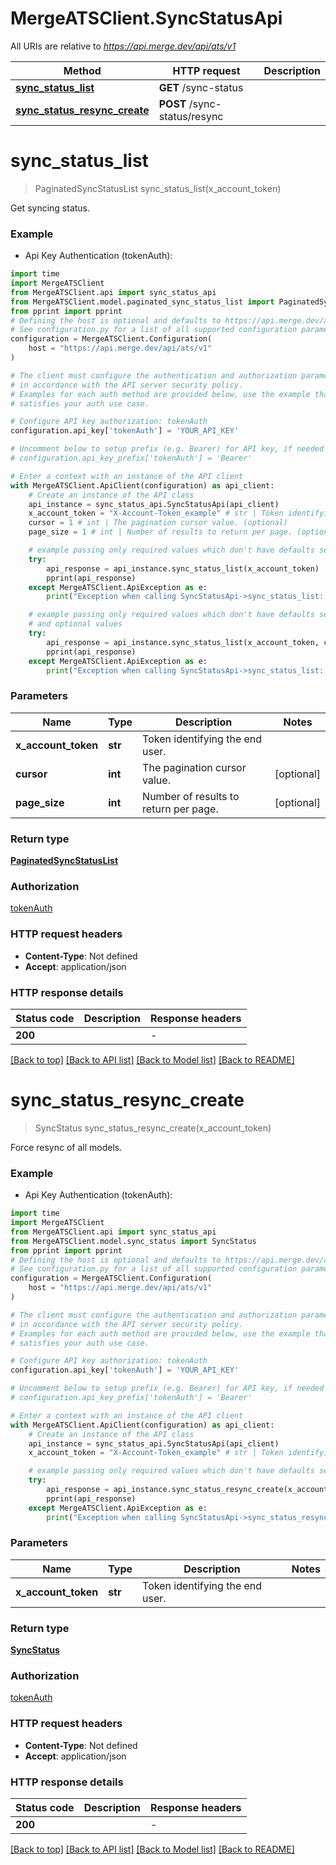 # MergeATSClient.SyncStatusApi

All URIs are relative to *https://api.merge.dev/api/ats/v1*

Method | HTTP request | Description
------------- | ------------- | -------------
[**sync_status_list**](SyncStatusApi.md#sync_status_list) | **GET** /sync-status | 
[**sync_status_resync_create**](SyncStatusApi.md#sync_status_resync_create) | **POST** /sync-status/resync | 


# **sync_status_list**
> PaginatedSyncStatusList sync_status_list(x_account_token)



Get syncing status.

### Example

* Api Key Authentication (tokenAuth):
```python
import time
import MergeATSClient
from MergeATSClient.api import sync_status_api
from MergeATSClient.model.paginated_sync_status_list import PaginatedSyncStatusList
from pprint import pprint
# Defining the host is optional and defaults to https://api.merge.dev/api/ats/v1
# See configuration.py for a list of all supported configuration parameters.
configuration = MergeATSClient.Configuration(
    host = "https://api.merge.dev/api/ats/v1"
)

# The client must configure the authentication and authorization parameters
# in accordance with the API server security policy.
# Examples for each auth method are provided below, use the example that
# satisfies your auth use case.

# Configure API key authorization: tokenAuth
configuration.api_key['tokenAuth'] = 'YOUR_API_KEY'

# Uncomment below to setup prefix (e.g. Bearer) for API key, if needed
# configuration.api_key_prefix['tokenAuth'] = 'Bearer'

# Enter a context with an instance of the API client
with MergeATSClient.ApiClient(configuration) as api_client:
    # Create an instance of the API class
    api_instance = sync_status_api.SyncStatusApi(api_client)
    x_account_token = "X-Account-Token_example" # str | Token identifying the end user.
    cursor = 1 # int | The pagination cursor value. (optional)
    page_size = 1 # int | Number of results to return per page. (optional)

    # example passing only required values which don't have defaults set
    try:
        api_response = api_instance.sync_status_list(x_account_token)
        pprint(api_response)
    except MergeATSClient.ApiException as e:
        print("Exception when calling SyncStatusApi->sync_status_list: %s\n" % e)

    # example passing only required values which don't have defaults set
    # and optional values
    try:
        api_response = api_instance.sync_status_list(x_account_token, cursor=cursor, page_size=page_size)
        pprint(api_response)
    except MergeATSClient.ApiException as e:
        print("Exception when calling SyncStatusApi->sync_status_list: %s\n" % e)
```


### Parameters

Name | Type | Description  | Notes
------------- | ------------- | ------------- | -------------
 **x_account_token** | **str**| Token identifying the end user. |
 **cursor** | **int**| The pagination cursor value. | [optional]
 **page_size** | **int**| Number of results to return per page. | [optional]

### Return type

[**PaginatedSyncStatusList**](PaginatedSyncStatusList.md)

### Authorization

[tokenAuth](../README.md#tokenAuth)

### HTTP request headers

 - **Content-Type**: Not defined
 - **Accept**: application/json


### HTTP response details
| Status code | Description | Response headers |
|-------------|-------------|------------------|
**200** |  |  -  |

[[Back to top]](#) [[Back to API list]](../README.md#documentation-for-api-endpoints) [[Back to Model list]](../README.md#documentation-for-models) [[Back to README]](../README.md)

# **sync_status_resync_create**
> SyncStatus sync_status_resync_create(x_account_token)



Force resync of all models.

### Example

* Api Key Authentication (tokenAuth):
```python
import time
import MergeATSClient
from MergeATSClient.api import sync_status_api
from MergeATSClient.model.sync_status import SyncStatus
from pprint import pprint
# Defining the host is optional and defaults to https://api.merge.dev/api/ats/v1
# See configuration.py for a list of all supported configuration parameters.
configuration = MergeATSClient.Configuration(
    host = "https://api.merge.dev/api/ats/v1"
)

# The client must configure the authentication and authorization parameters
# in accordance with the API server security policy.
# Examples for each auth method are provided below, use the example that
# satisfies your auth use case.

# Configure API key authorization: tokenAuth
configuration.api_key['tokenAuth'] = 'YOUR_API_KEY'

# Uncomment below to setup prefix (e.g. Bearer) for API key, if needed
# configuration.api_key_prefix['tokenAuth'] = 'Bearer'

# Enter a context with an instance of the API client
with MergeATSClient.ApiClient(configuration) as api_client:
    # Create an instance of the API class
    api_instance = sync_status_api.SyncStatusApi(api_client)
    x_account_token = "X-Account-Token_example" # str | Token identifying the end user.

    # example passing only required values which don't have defaults set
    try:
        api_response = api_instance.sync_status_resync_create(x_account_token)
        pprint(api_response)
    except MergeATSClient.ApiException as e:
        print("Exception when calling SyncStatusApi->sync_status_resync_create: %s\n" % e)
```


### Parameters

Name | Type | Description  | Notes
------------- | ------------- | ------------- | -------------
 **x_account_token** | **str**| Token identifying the end user. |

### Return type

[**SyncStatus**](SyncStatus.md)

### Authorization

[tokenAuth](../README.md#tokenAuth)

### HTTP request headers

 - **Content-Type**: Not defined
 - **Accept**: application/json


### HTTP response details
| Status code | Description | Response headers |
|-------------|-------------|------------------|
**200** |  |  -  |

[[Back to top]](#) [[Back to API list]](../README.md#documentation-for-api-endpoints) [[Back to Model list]](../README.md#documentation-for-models) [[Back to README]](../README.md)

